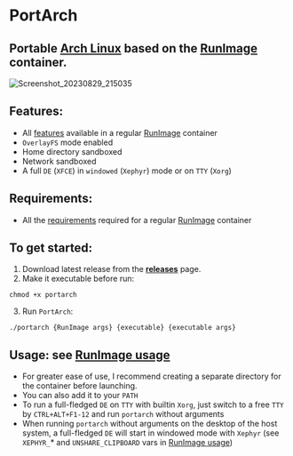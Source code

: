 # **PortArch**

## **Portable [Arch Linux](https://archlinux.org) based on the [RunImage](https://github.com/VHSgunzo/runimage) container.**

![Screenshot_20230829_215035](https://github.com/VHSgunzo/portarch/assets/57139938/abece8e2-8140-4895-a2ca-679ed003790f)

## Features:
* All [features](https://github.com/VHSgunzo/runimage#features) available in a regular [RunImage](https://github.com/VHSgunzo/runimage) container
* `OverlayFS` mode enabled 
* Home directory sandboxed
* Network sandboxed
* А full `DE` (`XFCE`) in `windowed` (`Xephyr`) mode or on `TTY` (`Xorg`)

## Requirements:

* All the [requirements](https://github.com/VHSgunzo/runimage#requirements) required for a regular [RunImage](https://github.com/VHSgunzo/runimage) container

## To get started:

1. Download latest release from the [**releases**](https://github.com/VHSgunzo/portarch/releases) page.
2. Make it executable before run:
```
chmod +x portarch
```
3. Run `PortArch`:
```
./portarch {RunImage args} {executable} {executable args}
```

## Usage: see [RunImage usage](https://github.com/VHSgunzo/runimage#usage-from-runimage-help)
* For greater ease of use, I recommend creating a separate directory for the container before launching.
* You can also add it to your `PATH`
* To run a full-fledged `DE` on `TTY` with builtin `Xorg`, just switch to a free `TTY` by `CTRL+ALT+F1-12` and run `portarch` without arguments
* When running `portarch` without arguments on the desktop of the host system, a full-fledged `DE` will start in windowed mode with `Xephyr` (see `XEPHYR_`* and `UNSHARE_CLIPBOARD` vars in [RunImage usage](https://github.com/VHSgunzo/runimage#usage-from-runimage-help))

